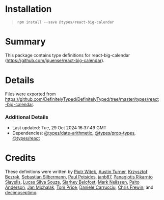 # Installation
> `npm install --save @types/react-big-calendar`

# Summary
This package contains type definitions for react-big-calendar (https://github.com/jquense/react-big-calendar).

# Details
Files were exported from https://github.com/DefinitelyTyped/DefinitelyTyped/tree/master/types/react-big-calendar.

### Additional Details
 * Last updated: Tue, 29 Oct 2024 16:37:49 GMT
 * Dependencies: [@types/date-arithmetic](https://npmjs.com/package/@types/date-arithmetic), [@types/prop-types](https://npmjs.com/package/@types/prop-types), [@types/react](https://npmjs.com/package/@types/react)

# Credits
These definitions were written by [Piotr Witek](https://github.com/piotrwitek), [Austin Turner](https://github.com/paustint), [Krzysztof Bezrąk](https://github.com/pikpok), [Sebastian Silbermann](https://github.com/eps1lon), [Paul Potsides](https://github.com/strongpauly), [janb87](https://github.com/janb87), [Panagiotis Rikarnto Siavelis](https://github.com/siavelis), [Lucas Silva Souza](https://github.com/lksilva), [Siarhey Belofost](https://github.com/SergeyBelofost), [Mark Nelissen](https://github.com/marknelissen), [Paito Anderson](https://github.com/PaitoAnderson), [Jan Michalak](https://github.com/michalak111), [Tom Price](https://github.com/tomtom5152), [Daniele Carrucciu](https://github.com/catruzz), [Chris Frewin](https://github.com/princefishthrower), and [decimoseptimo](https://github.com/decimoseptimo).
